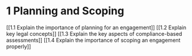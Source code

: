 # 1 Planning and Scoping
[[1.1 Explain the importance of planning for an engagement]]
[[1.2 Explain key legal concepts]]
[[1.3 Explain the key aspects of compliance-based assessments]]
[[1.4 Explain the importance of scoping an engagement properly]]
